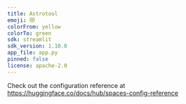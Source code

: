```yaml
---
title: Astrotool
emoji: 😻
colorFrom: yellow
colorTo: green
sdk: streamlit
sdk_version: 1.10.0
app_file: app.py
pinned: false
license: apache-2.0
---
```


Check out the configuration reference at https://huggingface.co/docs/hub/spaces-config-reference
